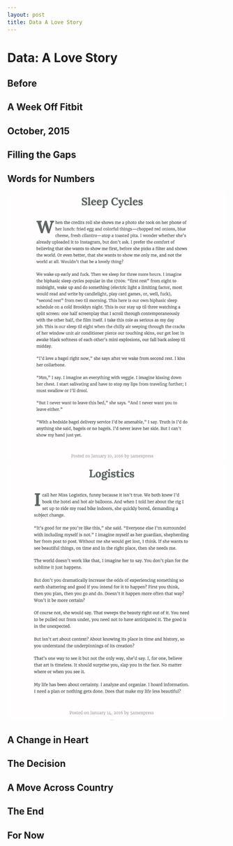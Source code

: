 ```yaml
---
layout: post
title: Data A Love Story
---
```


<h1>Data: A Love Story</h1>


<h2>Before</h2>

<h2>A Week Off Fitbit</h2>
<h2>October, 2015</h2>

<h2>Filling the Gaps</h2>

<h2>Words for Numbers</h2>

<img src="assets/img/datalove/sleepcycles.png">

<img src="assets/img/datalove/logistics.png">

<h2>A Change in Heart</h2>

<h2>The Decision</h2>

<h2>A Move Across Country</h2>

<h2>The End</h2>

<h2>For Now</h2>

